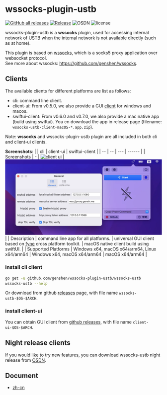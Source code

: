 # wssocks-plugin-ustb
[![GitHub all releases](https://img.shields.io/github/downloads/genshen/wssocks-plugin-ustb/total?color=brightgreen)](https://github.com/genshen/wssocks-plugin-ustb/releases)
[![Release](https://github.com/genshen/wssocks-plugin-ustb/actions/workflows/release.yml/badge.svg)](https://github.com/genshen/wssocks-plugin-ustb/actions/workflows/release.yml)
![OSDN](https://img.shields.io/badge/OSDN-night%20release-red?link=https://osdn.net/projects/wssocks-ustb/releases/)
![license](https://badgen.net/github/license/genshen/wssocks-plugin-ustb)

wssocks-plugin-ustb is a **wssocks** plugin, 
used for accessing internal network of [USTB](http://www.ustb.edu.cn) 
when the internal network is not available directly (such as at home).  

This plugin is based on [wssocks](https://github.com/genshen/wssocks), 
which is a socks5 proxy application over websocket protocol.  
See more about wssocks: https://github.com/genshen/wssocks.

## Clients
The available clients for different platforms are list as follows:
- cli: command line client.
- client-ui: From v0.5.0, we also provide a GUI [client](client-ui) for windows and macos.
- swiftui-client: From v0.6.0 and v0.7.0, we also provide a mac native app (build using swiftui). You cn download the app in release page (filename:  `wssocks-ustb-client-macOS-*.app.zip`).

Note: **wssocks** and wssocks-plugin-ustb plugin are all included in both cli and client-ui clients.

**Screenshots**:
| | cli | client-ui | swiftui-client |
| -- | -- | --- |  ------ |
| Screenshots | - | ![client ui](./docs/zh-cn/resource/client.webp) | ![swiftui](./docs/zh-cn/resource/macos-client.webp) |
| Description | command line app for all platforms. | universal GUI client based on [fyne](https://fyne.io) cross platform toolkit. | macOS native client build using swiftUI. |
| Supported Platforms | Windows x64, macOS x64/arm64, Linux x64/arm64 | Windows x64, macOS x64/arm64 | macOS x64/arm64 |

### install cli client
```bash
go get -u github.com/genshen/wssocks-plugin-ustb/wssocks-ustb
wssocks-ustb --help
```

Or download from github [releases](https://github.com/genshen/wssocks-plugin-ustb/releases) page,
with file name `wssocks-ustb-$OS-$ARCH`.

### install client-ui
You can obtain GUI client from [github releases](https://github.com/genshen/wssocks-plugin-ustb/releases), with file name `client-ui-$OS-$ARCH`.

## Night release clients
If you would like to try new features, you can download wssocks-ustb night release from
[OSDN](https://osdn.net/pkg/wssocks-ustb/wssocks-ustb).

## Document
- [zh-cn](https://genshen.github.io/wssocks-plugin-ustb)
